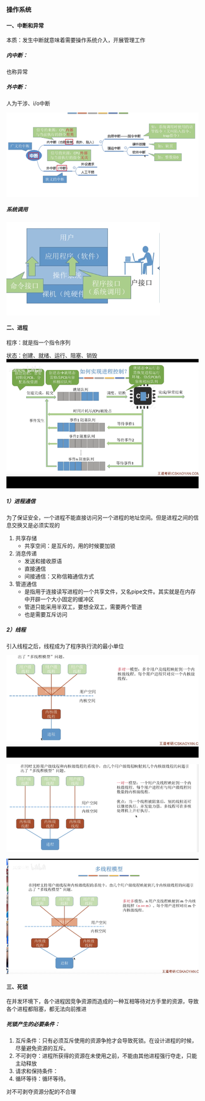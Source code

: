 ### 操作系统

#### 一、中断和异常

本质：发生中断就意味着需要操作系统介入，开展管理工作

##### 内中断：

也称异常

##### 外中断：

人为干涉、i/o中断

![image-20211104192702440](img/image-20211104192702440.png)

##### 系统调用

![image-20211104193010940](img/image-20211104193010940.png)

#### 二、进程

程序：就是指一个指令序列

状态：创建、就绪、运行、阻塞、销毁![image-20211104195301178](img/image-20211104195301178.png)

##### 1）进程通信

为了保证安全，一个进程不能直接访问另一个进程的地址空间。但是进程之间的信息交换又是必须实现的

1. 共享存储
   - 共享空间：是互斥的，用的时候要加锁
2. 消息传递
   - 发送和接收原语
   - 直接通信
   - 间接通信：又称信箱通信方式
3. 管道通信
   - 是指用于连接读写进程的一个共享文件，又名pipe文件。其实就是在内存中开辟一个大小固定的缓冲区
   - 管道只能采用半双工，要想全双工，需要两个管道
   - 也是需要互斥访问

##### 2）线程

引入线程之后，线程成为了程序执行流的最小单位

![image-20211104201334365](img/image-20211104201334365.png)

![image-20211104201428713](img/image-20211104201428713.png)

![image-20211104201457640](img/image-20211104201457640.png)

#### 三、死锁

在并发环境下，各个进程因竞争资源而造成的一种互相等待对方手里的资源，导致各个进程都阻塞，都无法向前推进

##### 死锁产生的必要条件：

1. 互斥条件：只有必须互斥使用的资源争抢才会导致死锁。在设计进程的时候，尽量避免资源的互斥。
2. 不可剥夺：进程所获得的资源在未使用之前，不能由其他进程强行夺走，只能主动释放
3. 请求和保持条件：
4. 循环等待：循环等待。

对不可剥夺资源分配的不合理

